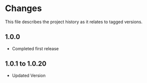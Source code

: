 # Changes
This file describes the project history as it relates to tagged versions.

## 1.0.0
- Completed first release

## 1.0.1 to 1.0.20
- Updated Version
